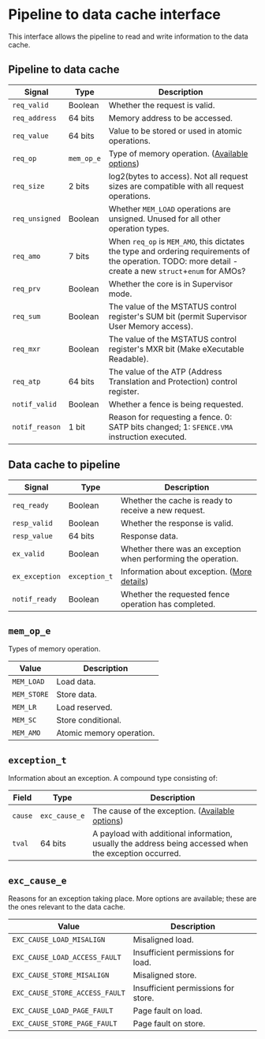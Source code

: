 # Pipeline to data cache interface

This interface allows the pipeline to read and write information to the data cache.

## Pipeline to data cache

| Signal | Type | Description |
| --- | --- | --- |
| `req_valid` | Boolean | Whether the request is valid. |
| `req_address` | 64 bits | Memory address to be accessed. |
| `req_value` | 64 bits | Value to be stored or used in atomic operations. |
| `req_op` | `mem_op_e` | Type of memory operation. ([Available options](#mem_op_e)) |
| `req_size` | 2 bits | log2(bytes to access). Not all request sizes are compatible with all request operations. |
| `req_unsigned` | Boolean | Whether `MEM_LOAD` operations are unsigned. Unused for all other operation types. |
| `req_amo` | 7 bits | When `req_op` is `MEM_AMO`, this dictates the type and ordering requirements of the operation. TODO: more detail - create a new `struct`+`enum` for AMOs? |
| `req_prv` | Boolean | Whether the core is in Supervisor mode. |
| `req_sum` | Boolean | The value of the MSTATUS control register's SUM bit (permit Supervisor User Memory access). |
| `req_mxr` | Boolean | The value of the MSTATUS control register's MXR bit (Make eXecutable Readable). |
| `req_atp` | 64 bits | The value of the ATP (Address Translation and Protection) control register. |
| `notif_valid` | Boolean | Whether a fence is being requested. |
| `notif_reason` | 1 bit | Reason for requesting a fence. 0: SATP bits changed; 1: `SFENCE.VMA` instruction executed. |

## Data cache to pipeline

| Signal | Type | Description |
| --- | --- | --- |
| `req_ready` | Boolean | Whether the cache is ready to receive a new request. |
| `resp_valid` | Boolean | Whether the response is valid. |
| `resp_value` | 64 bits | Response data. |
| `ex_valid` | Boolean | Whether there was an exception when performing the operation. |
| `ex_exception` | `exception_t` | Information about exception. ([More details](#exception_t)) |
| `notif_ready` | Boolean | Whether the requested fence operation has completed. |

## `mem_op_e`
Types of memory operation.

| Value | Description |
| --- | --- |
| `MEM_LOAD` | Load data. |
| `MEM_STORE` | Store data. |
| `MEM_LR` | Load reserved. |
| `MEM_SC` | Store conditional. |
| `MEM_AMO` | Atomic memory operation. |

## `exception_t`
Information about an exception. A compound type consisting of:

| Field | Type | Description |
| --- | --- | --- |
| `cause` | `exc_cause_e` | The cause of the exception. ([Available options](#exc_cause_e)) |
| `tval` | 64 bits | A payload with additional information, usually the address being accessed when the exception occurred. |

## `exc_cause_e`
Reasons for an exception taking place. More options are available; these are the ones relevant to the data cache.

| Value | Description |
| --- | --- |
| `EXC_CAUSE_LOAD_MISALIGN` | Misaligned load. |
| `EXC_CAUSE_LOAD_ACCESS_FAULT` | Insufficient permissions for load. |
| `EXC_CAUSE_STORE_MISALIGN` | Misaligned store. |
| `EXC_CAUSE_STORE_ACCESS_FAULT` | Insufficient permissions for store. |
| `EXC_CAUSE_LOAD_PAGE_FAULT` | Page fault on load. |
| `EXC_CAUSE_STORE_PAGE_FAULT` | Page fault on store. |
